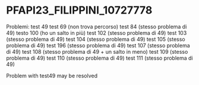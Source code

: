 # PFAPI23_FILIPPINI_10727778

Problemi:
test 49
test 69 (non trova percorso)
test 84 (stesso problema di 49)
testo 100 (ho un salto in più)
test 102 (stesso problema di 49)
test 103 (stesso problema di 49)
test 104 (stesso problema di 49)
test 105 (stesso problema di 49)
test 196 (stesso problema di 49)
test 107 (stesso problema di 49)
test 108 (stesso problema di 49 + un salto in meno)
test 109 (stesso problema di 49)
test 110 (stesso problema di 49)
test 111 (stesso problema di 49)

Problem with test49 may be resolved